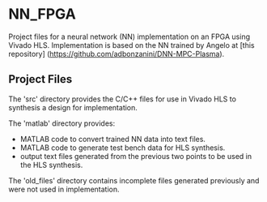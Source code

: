 # NN_FPGA

Project files for a neural network (NN) implementation on an FPGA using Vivado HLS. Implementation is based on the NN trained by Angelo at [this repository] (https://github.com/adbonzanini/DNN-MPC-Plasma).

## Project Files

The 'src' directory provides the C/C++ files for use in Vivado HLS to synthesis a design for implementation.

The 'matlab' directory provides:
  - MATLAB code to convert trained NN data into text files.
  - MATLAB code to generate test bench data for HLS synthesis.
  - output text files generated from the previous two points to be used in the HLS synthesis.

The 'old_files' directory contains incomplete files generated previously and were not used in implementation.
